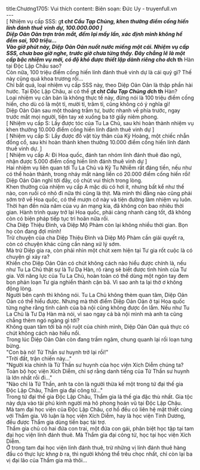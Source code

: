 title:Chương1705: Vui thích
content:
Biên soạn: Đức Uy - truyenfull.vn<br>---<br>[ Nhiệm vụ cấp SSS: g**t ch*t Cẩu Tạp Chủng, khen thưởng điểm cống hiến lính đánh thuê vinh dự, 100.000.000 ]<br>Diệp Oản Oản trợn tròn mắt, đếm lại mấy lần, xác định mình không hề đếm sai, 100 triệu...<br>Vào giờ phút này, Diệp Oản Oản nuốt nước miếng một cái. Nhiệm vụ cấp SSS, chưa bao giờ nghe, trước giờ chưa từng thấy. Đây chẳng lẽ là một cấp bậc nhiệm vụ mới, có độ khó được thiết lập dành riêng cho d*ch th** Hàn tại Độc Lập Châu sao?<br>Còn nữa, 100 triệu điểm cống hiến lính đánh thuê vinh dự là cái quỷ gì? Thế này cũng quá khoa trương rồi…<br>Chỉ bất quá, loại nhiệm vụ cấp SSS này, theo Diệp Oản Oản là thập phần hài hước. Tại Độc Lập Châu, ai có thể g**t ch*t Cẩu Tạp Chủng d*ch th** Hàn?<br>Loại nhiệm vụ căn bản là không thực tế này, đừng nói là 100 triệu điểm cống hiến, cho dù có là một tỉ, mười tỉ, trăm tỉ, cũng không có ý nghĩa gì!<br>Diệp Oản Oản sau một thoáng trầm tư, bước nhanh về phía trước, ngay trước mắt mọi người, tiện tay xé xuống ba tờ giấy niêm phong.<br>[ Nhiệm vụ cấp S: Lấy được tóc của Tu La Chủ, sau khi hoàn thành nhiệm vụ khen thưởng 10.000 điểm cống hiến lính đánh thuê vinh dự ]<br>[ Nhiệm vụ cấp S: Lấy được đồ vật tùy thân của Kỷ Hoàng, một chiếc nhẫn đồng cổ, sau khi hoàn thành khen thưởng 10.000 điểm cống hiến lính đánh thuê vinh dự. ]<br>[ Nhiệm vụ cấp A: Đi Hoa quốc, đánh tan nhóm lính đánh thuê đào ngũ, nhận được 5.000 điểm cống hiến lính đánh thuê vinh dự ]<br>Hai nhiệm vụ liên quan tới Tu La Chủ và Kỷ Tu Nhiễm rất đáng tiền, nếu như có thể hoàn thành, trong nháy mắt nàng liền có 20.000 điểm cống hiến rồi! Diệp Oản Oản nghĩ tới đây, có chút vui thích trong lòng.<br>Khen thưởng của nhiệm vụ cấp A mặc dù có hơi ít, nhưng bất kể như thế nào, con ruồi có nhỏ đi nữa thì cũng là thịt. Mà mình thì đằng nào cũng phải sớm trở về Hoa quốc, có thể mượn cớ này và tiện đường làm nhiệm vụ luôn.<br>Thời hạn đến nửa năm của vụ án mạng kia, đã không còn bao nhiêu thời gian. Hành trình quay trở lại Hoa quốc, phải càng nhanh càng tốt, đã không còn có biện pháp tiếp tục trì hoãn nữa rồi.<br>Cha Diệp Thiệu Đình, và Diệp Mộ Phàm còn lại không nhiều thời gian. Bọn họ còn đang đợi mình!<br>Trừ chuyện của cha Diệp Thiệu Đình và Diệp Mộ Phàm cần giải quyết ra, còn có chuyện khác cũng cần nàng xử lý sớm.<br>Mà trừ Diệp gia ra, còn phải nhìn một chút xem hiện tại Tư gia rốt cuộc là có chuyện gì xảy ra?<br>Khiến cho Diệp Oản Oản có chút không cách nào hiểu được chính là, nếu như Tu La Chủ thật sự là Tư Dạ Hàn, rõ ràng sẽ biết được tình hình của Tư gia. Với năng lực của Tu La Chủ, hoàn toàn có thể dùng một ngón tay đem bọn phản loạn Tư gia nghiền thành cặn bã. Vì sao anh ta lại thờ ơ không động lòng.<br>Người bên cạnh thì không nói. Tu La Chủ không thèm quan tâm, Diệp Oản Oản có thể hiểu được. Nhưng mà thời điểm Diệp Oản Oản ở tại Hoa quốc từng nghe rằng tình cảnh của bà nội cũng không được ổn lắm. Nếu như Tu La Chủ là Tư Dạ Hàn mà nói, vì sao ngay cả bà nội mình mà anh ta cũng chẳng thèm ngó ngàng gì tới?<br>Không quan tâm tới bà nội ruột của chính mình, Diệp Oản Oản quả thực có chút không cách nào hiểu nổi.<br>Trong lúc Diệp Oản Oản còn đang trầm ngâm, chung quanh lại rối loạn tưng bừng.<br>"Con bà nó! Tử Thần sư huynh trở lại rồi!"<br>"Trời đất, trận chiến này..."<br>"Người kia chính là Tử Thần sư huynh của học viện Xích Diễm chúng ta? Toàn bộ học viện Xích Diễm, chỉ sợ rằng danh tiếng của Tử Thần sư huynh là lớn nhất rồi đi..."<br>"Nào chỉ là Tử Thần, anh ta còn là người thừa kế một trong tứ đại thế gia Độc Lập Châu, Thẩm gia đại công tử..."<br>Trong tứ đại thế gia Độc Lập Châu, Thẩm gia là thế gia đặc thù nhất. Gia tộc này dựa vào tài phú kinh người mà hô phong hoán vũ tại Độc Lập Châu.<br>Mà tam đại học viện của Độc Lập Châu, cơ hồ đều có liên hệ mật thiết cùng với Thẩm gia. Vô luận là học viện Xích Diễm, hay là học viện Tinh Dương, đều được Thẩm gia dùng tiền bạc tài trợ.<br>Thẩm gia chủ có hai đứa con trai, một đứa con gái, phân biệt học tập tại tam đại học viện lính đánh thuê. Mà Thẩm gia đại công tử, học tại học viện Xích Diễm.<br>Ở trong tam đại học viện lính đánh thuê, trừ những vị lính đánh thuê hàng đầu có thực lực kh*ng b* ra, thì người không thể trêu chọc nhất, chỉ còn lại ba vị đại lão của Thẩm gia mà thôi…